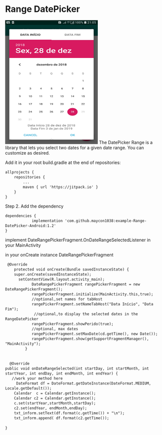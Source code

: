 # Range DatePicker
   <img src="SampleRangeDatePicker.jpg" height="400" width="300" title="SampleRangeDatePicker">
 The DatePicker Range is a library that lets you select two dates for a given date range. You can customize as desired.

Add it in your root build.gradle at the end of repositories:

	allprojects {
		repositories {
			...
			maven { url 'https://jitpack.io' }
		}
	}
Step 2. Add the dependency

	dependencies {
	            implementation 'com.github.maycon1038:example-Range-DatePicker-Android:1.2'
	}

implement DateRangePickerFragment.OnDateRangeSelectedListener in your MainActivity

in your onCreate instance DateRangePickerFragment
     
     @Override
        protected void onCreate(Bundle savedInstanceState) {
        super.onCreate(savedInstanceState);
          setContentView(R.layout.activity_main);
                DateRangePickerFragment rangePickerFragment = new DateRangePickerFragment();
                rangePickerFragment.initialize(MainActivity.this,true);
                //optional,set names for tabHost
                rangePickerFragment.setNameTabHost("Data Início", "Data Fim");
                 //optional,to display the selected dates in the RangeDatePicker
                rangePickerFragment.showPerido(true);
                //optional, max dates
                rangePickerFragment.setMaxDate(cd.getTime(), new Date());
                rangePickerFragment.show(getSupportFragmentManager(), "MainActivity");
             }


      @Override
    public void onDateRangeSelected(int startDay, int startMonth, int startYear, int endDay, int endMonth, int endYear) {
       //work your method here
         DateFormat df = DateFormat.getDateInstance(DateFormat.MEDIUM, Locale.getDefault());
        Calendar  c = Calendar.getInstance();
        Calendar c2 = Calendar.getInstance();
        c.set(startYear,startMonth,startDay);
        c2.set(endYear, endMonth,endDay);
        txt_inform.setText(df.format(c.getTime()) + "\n");
        txt_inform.append( df.format(c2.getTime());

    }
